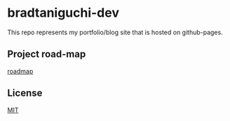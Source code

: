 # bradtaniguchi-dev

This repo represents my portfolio/blog site that is hosted on github-pages.

## Project road-map

[roadmap](https://github.com/users/bradtaniguchi/projects/6)

## License

[MIT](./LICENSE.md)
